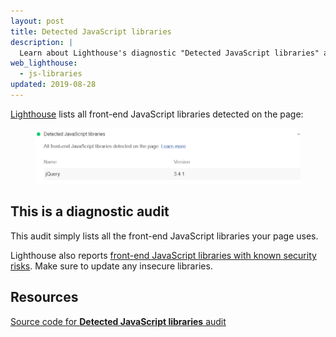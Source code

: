 ```yaml
---
layout: post
title: Detected JavaScript libraries
description: |
  Learn about Lighthouse's diagnostic "Detected JavaScript libraries" audit.
web_lighthouse:
  - js-libraries
updated: 2019-08-28
---
```


[Lighthouse](https://developers.google.com/web/tools/lighthouse/) lists all front-end JavaScript libraries detected on the page:

<figure class="w-figure">
  <img class="w-screenshot" src="js-libraries.png" alt="Lighthouse audit showing all front-end JavaScript libraries detected on page">
</figure>

## This is a diagnostic audit

This audit simply lists all the front-end JavaScript libraries your page uses.

Lighthouse also reports
[front-end JavaScript libraries with known security risks](/no-vulnerable-libraries).
Make sure to update any insecure libraries.

## Resources

[Source code for **Detected JavaScript libraries** audit](https://github.com/GoogleChrome/lighthouse/blob/ecd10efc8230f6f772e672cd4b05e8fbc8a3112d/lighthouse-core/audits/dobetterweb/js-libraries.js)
